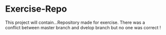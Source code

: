 # Exercise-Repo
This project will contain...Repository made for exercise.
There was a conflict between master branch and dvelop branch but no one was correct ! 
